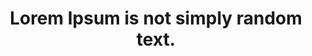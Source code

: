 ---
layout: news 
title: Lorem Ipsum is not simply random text.
permalink: "/post/2016-3-16-new-blog-file/"
category: yoga
published-date: 16th March,2016
blog-exercise-image: /assets/img/blog-cycle.png
blog-discription : Contrary to popular belief, Lorem Ipsum is not simply random text. It has roots in a piece of classical Latin literature from 45 BC, making it over 2000 years old. Richard McClintock, a Latin professor at Hampden-Sydney College in Virginia, looked up one of the more obscure Latin words, consectetur, from a Lorem Ipsum passage, and going through the cites of the word in classical literature, discovered the undoubtable source. Lorem Ipsum comes from sections 1.10.32 and 1.10.33 of "de Finibus Bonorum et Malorum" (The Extremes of Good and Evil) by Cicero, written in 45 BC. This book is a treatise on the theory of ethics, very popular during the Renaissance. The first line of Lorem Ipsum, "Lorem ipsum dolor sit amet..", comes from a line in section 1.10.32.
blog-discription2 : All the Lorem Ipsum generators on the Internet tend to repeat predefined chunks as necessary, making this the first true generator on the Internet.
---